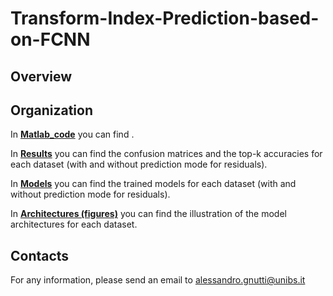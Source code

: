 # Transform-Index-Prediction-based-on-FCNN

## Overview

## Organization

In [**Matlab_code**](https://github.com/AlessandroGnutti/Transform_Index_Prediction_based_on_FCNN/tree/main/Matlab_code) you can find .

In [**Results**](https://github.com/AlessandroGnutti/Transform-Index-Prediction-based-on-FCNN/tree/main/Results) you can find the confusion matrices and the top-k accuracies for each dataset (with and without prediction mode for residuals).

In [**Models**](https://github.com/AlessandroGnutti/Transform-Index-Prediction-based-on-FCNN/tree/main/Models) you can find the trained models for each dataset (with and without prediction mode for residuals).

In [**Architectures (figures)**](https://github.com/AlessandroGnutti/Transform-Index-Prediction-based-on-FCNN/tree/main/Architectures (figures)) you can find the illustration of the model architectures for each dataset.


## Contacts

For any information, please send an email to alessandro.gnutti@unibs.it


